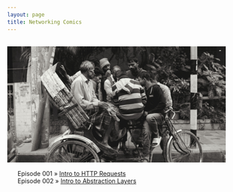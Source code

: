 ```yaml
---
layout: page
title: Networking Comics
---
```

<br>
<img src="/post_images/rickshaw-walla-adda.jpeg" alt="a few rickshaw-wallas, enjoying their free time, playing ludo!">
<br>

<ul style="list-style: none;">
	<li> Episode 001 » <a href="/Networking_Comics/episode_001/" target="_blank"> Intro to HTTP Requests</a></li>
	<li> Episode 002 » <a href="/Networking_Comics/episode_002/" target="_blank">Intro to Abstraction Layers</a></li>
</ul>